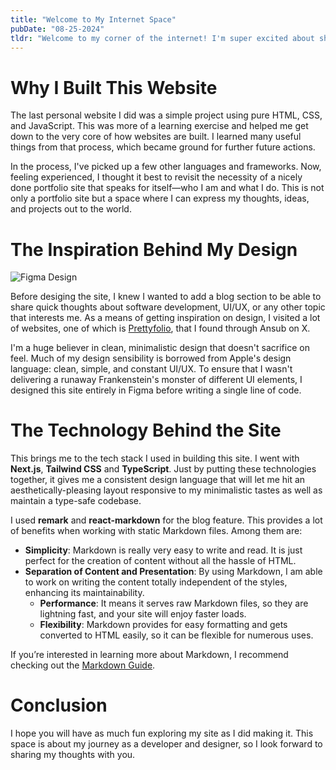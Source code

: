 ```yaml
---
title: "Welcome to My Internet Space"
pubDate: "08-25-2024"
tldr: "Welcome to my corner of the internet! I'm super excited about sharing neat learnings from my journey of software development and design."
---
```


# Why I Built This Website

The last personal website I did was a simple project using pure HTML, CSS, and JavaScript. This was more of a learning exercise and helped me get down to the very core of how websites are built. I learned many useful things from that process, which became ground for further future actions.

In the process, I've picked up a few other languages and frameworks. Now, feeling experienced, I thought it best to revisit the necessity of a nicely done portfolio site that speaks for itself—who I am and what I do. This is not only a portfolio site but a space where I can express my thoughts, ideas, and projects out to the world.

# The Inspiration Behind My Design

![Figma Design](/blog-assets/figma-design.png)

Before desiging the site, I knew I wanted to add a blog section to be able to share quick thoughts about software development, UI/UX, or any other topic that interests me. As a means of getting inspiration on design, I visited a lot of websites, one of which is [Prettyfolio](https://prettyfolio.com/), that I found through Ansub on X.

I'm a huge believer in clean, minimalistic design that doesn't sacrifice on feel. Much of my design sensibility is borrowed from Apple's design language: clean, simple, and constant UI/UX. To ensure that I wasn't delivering a runaway Frankenstein's monster of different UI elements, I designed this site entirely in Figma before writing a single line of code.

# The Technology Behind the Site

This brings me to the tech stack I used in building this site. I went with **Next.js**, **Tailwind CSS** and **TypeScript**. Just by putting these technologies together, it gives me a consistent design language that will let me hit an aesthetically-pleasing layout responsive to my minimalistic tastes as well as maintain a type-safe codebase.

I used **remark** and **react-markdown** for the blog feature. This provides a lot of benefits when working with static Markdown files. Among them are:

- **Simplicity**: Markdown is really very easy to write and read. It is just perfect for the creation of content without all the hassle of HTML.
- **Separation of Content and Presentation**: By using Markdown, I am able to work on writing the content totally independent of the styles, enhancing its maintainability.
  - **Performance**: It means it serves raw Markdown files, so they are lightning fast, and your site will enjoy faster loads.
  - **Flexibility**: Markdown provides for easy formatting and gets converted to HTML easily, so it can be flexible for numerous uses.

If you’re interested in learning more about Markdown, I recommend checking out the [Markdown Guide](https://www.markdownguide.org/).

# Conclusion

I hope you will have as much fun exploring my site as I did making it. This space is about my journey as a developer and designer, so I look forward to sharing my thoughts with you.
